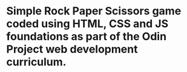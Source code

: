 # Simple Rock Paper Scissors game coded using HTML, CSS and JS foundations as part of the Odin Project web development curriculum.